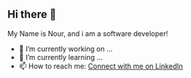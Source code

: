 ## Hi there 👋
My Name is Nour, and i am a software developer!

- 🔭 I’m currently working on ...
- 🌱 I’m currently learning ...
- 📫 How to reach me: [Connect with me on LinkedIn](https://www.linkedin.com/in/nour-humeidi-4b4509214/)
<!--
**MoNourH/MoNourH** is a ✨ _special_ ✨ repository because its `README.md` (this file) appears on your GitHub profile.

Here are some ideas to get you started:

- 🔭 I’m currently working on ...
- 🌱 I’m currently learning ...
- 👯 I’m looking to collaborate on ...
- 🤔 I’m looking for help with ...
- 💬 Ask me about ...
- 📫 How to reach me: ...
- 😄 Pronouns: ...
- ⚡ Fun fact: ...
-->

